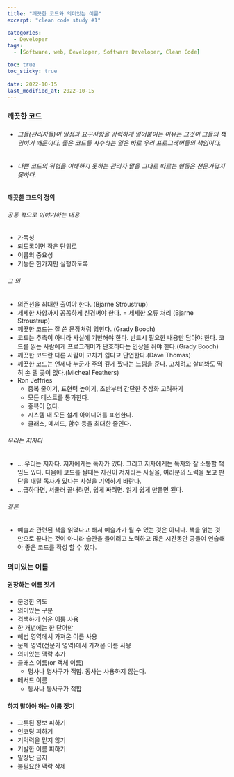 ```yaml
---
title: "깨끗한 코드와 의미있는 이름"
excerpt: "clean code study #1"

categories:
  - Developer
tags:
  - [Software, web, Developer, Software Developer, Clean Code]

toc: true
toc_sticky: true
 
date: 2022-10-15
last_modified_at: 2022-10-15
---
```


### 깨끗한 코드
- ###### 그들(관리자들)이 일정과 요구사항을 강력하게 밀어붙이는 이유는 그것이 그들의 책임이기 때문이다. 좋은 코드를 사수하는 일은 바로 우리 프로그래머들의 책임이다. <br />
- ###### 나쁜 코드의 위험을 이해하지 못하는 관리자 말을 그대로 따르는 행동은 전문가답지 못하다.<br /> 
#### 깨끗한 코드의 정의<br />
  ###### 공통 적으로 이야기하는 내용<br />
  - 가독성
  - 되도록이면 작은 단위로
  - 이름의 중요성
  - 기능은 한가지만 실행하도록
  ###### 그 외<br />
  - 의존선을 최대한 출여야 한다. (Bjarne Stroustrup)
  - 세세한 사항까지 꼼꼼하게 신경써야 한다. = 세세한 오류 처리 (Bjarne Stroustrup)
  - 깨끗한 코드는 잘 쓴 문장처럼 읽힌다. (Grady Booch)
  - 코드는 추측이 아니라 사실에 기반해야 한다. 반드시 필요한 내용만 담아야 한다. 코드를 읽는 사람에게 프로그래머가 단호하다는 인상을 줘야 한다.(Grady Booch)
  - 깨끗한 코드란 다른 사람이 고치기 쉽다고 단언한다.(Dave Thomas)
  - 깨끗한 코드는 언제나 누군가 주의 깊게 짰다는 느낌을 준다. 고치려고 살펴봐도 딱히 손 댈 곳이 없다.(Micheal Feathers)
  - Ron Jeffries<br />
    - 중복 줄이기, 표현력 높이기, 초반부터 간단한 추상화 고려하기
    - 모든 테스트를 통과한다.
    - 중복이 없다.
    - 시스템 내 모든 설계 아이디어를 표현한다.
    - 클래스, 메서드, 함수 등을 최대한 줄인다.
  ###### 우리는 저자다<br />
  - ... 우리는 저자다. 저자에게는 독자가 있다. 그리고 저자에게는 독자와 잘 소통할 책임도 있다. 다음에 코드를 짤때는 자신이 저자라는 사실을, 여러분의 노력을 보고 판단을 내릴 독자가 있다는 사실을 기억하기 바란다.
  - ...급하다면, 서둘러 끝내려면, 쉽게 짜려면. 읽기 쉽게 만들면 된다.
  ###### 결론 <br />
  - 예술과 관련된 책을 읽었다고 해서 예술가가 될 수 있는 것은 아니다. 책을 읽는 것만으로 끝나는 것이 아니라 습관을 들이려고 노력하고 많은 시간동안 공들여 연습해야 좋은 코드를 작성 할 수 있다.

### 의미있는 이름
  #### 권장하는 이름 짓기<br />
  - 분명한 의도
  - 의미있는 구분
  - 검색하기 쉬운 이름 사용 
  - 한 개념에는 한 단어만
  - 해법 영역에서 가져온 이름 사용
  - 문제 영역(전문가 영역)에서 가져온 이름 사용
  - 의미있는 맥락 추가
  - 클래스 이름(or 객체 이름)
    - 명사나 명사구가 적합. 동사는 사용하지 않는다.
  - 메서드 이름
    - 동사나 동사구가 적합
  #### 하지 말아야 하는 이름 짓기<br />
  - 그롯된 정보 피하기
  - 인코딩 피하기
  - 기억력을 믿지 않기
  - 기발한 이름 피하기
  - 말장난 금지
  - 불필요한 맥락 삭제
